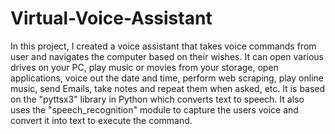 # Virtual-Voice-Assistant
In this project, I created a voice assistant that takes voice commands from user and navigates the computer based on their wishes. 
It can open various drives on your PC, play music or movies from your storage, open applications, voice out the date and time, 
perform web scraping, play online music, send Emails, take notes and repeat them when asked, etc. 
It is based on the "pyttsx3" library in Python which converts text to speech. 
It also uses the "speech_recognition" module to capture the users voice and convert it into text to execute the command.
